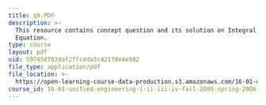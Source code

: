 ```yaml
---
title: q9.PDF
description: >-
  This resource contains concept question and its solution on Integral Momentum
  Equation.
type: course
layout: pdf
uid: 597456763daf2ffc4da3c42170e4e982
file_type: application/pdf
file_location: >-
  https://open-learning-course-data-production.s3.amazonaws.com/16-01-unified-engineering-i-ii-iii-iv-fall-2005-spring-2006/597456763daf2ffc4da3c42170e4e982_q9.PDF
course_id: 16-01-unified-engineering-i-ii-iii-iv-fall-2005-spring-2006
---
```

